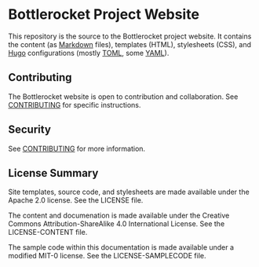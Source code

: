 # Bottlerocket Project Website

This repository is the source to the Bottlerocket project website. It contains the content (as [Markdown](https://commonmark.org/) files), templates (HTML), stylesheets (CSS), and [Hugo](https://gohugo.io/) configurations (mostly [TOML](https://toml.io/en/), some [YAML](https://yaml.org/)).

## Contributing

The Bottlerocket website is open to contribution and collaboration. See [CONTRIBUTING](CONTRIBUTING.md) for specific instructions.

## Security

See [CONTRIBUTING](CONTRIBUTING.md#security-issue-notifications) for more information.

## License Summary

Site templates, source code, and stylesheets are made available under the Apache 2.0 license. See the LICENSE file.

The content and documenation is made available under the Creative Commons Attribution-ShareAlike 4.0 International License. See the LICENSE-CONTENT file.

The sample code within this documentation is made available under a modified MIT-0 license. See the LICENSE-SAMPLECODE file.
